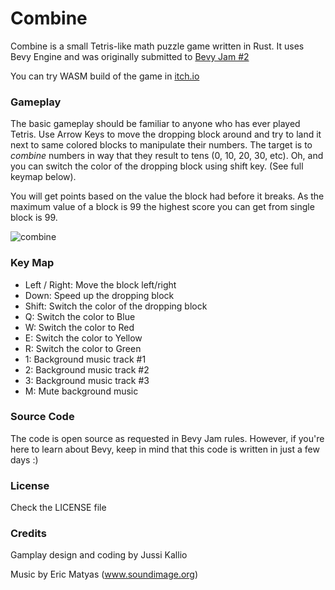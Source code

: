 # Combine #
Combine is a small Tetris-like math puzzle game written in Rust. It uses Bevy Engine and was originally submitted to [Bevy Jam #2](https://itch.io/jam/bevy-jam-2)

You can try WASM build of the game in [itch.io](https://rockyjam.itch.io/combine)

### Gameplay ###
The basic gameplay should be familiar to anyone who has ever played Tetris. Use Arrow Keys to move the dropping block around and try to land it next to same colored blocks to manipulate their numbers. The target is to *combine* numbers in way that they result to tens (0, 10, 20, 30, etc). Oh, and you can switch the color of the dropping block using shift key. (See full keymap below).

You will get points based on the value the block had before it breaks. As the maximum value of a block is 99 the highest score you can get from single block is 99.

![combine](https://user-images.githubusercontent.com/6039147/187083211-76b05111-973c-40b4-8e3a-aea5e25ab452.png)

### Key Map ###
- Left / Right: Move the block left/right
- Down: Speed up the dropping block
- Shift: Switch the color of the dropping block
- Q: Switch the color to Blue
- W: Switch the color to Red
- E: Switch the color to Yellow
- R: Switch the color to Green
- 1: Background music track #1
- 2: Background music track #2
- 3: Background music track #3
- M: Mute background music

### Source Code ###
The code is open source as requested in Bevy Jam rules. However, if you're here to learn about Bevy, keep in mind that this code is written in just a few days :)

### License ###
Check the LICENSE file

### Credits ###
Gamplay design and coding by Jussi Kallio

Music by Eric Matyas (www.soundimage.org)
